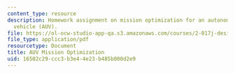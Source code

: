```yaml
---
content_type: resource
description: Homework assignment on mission optimization for an autonomous underwater
  vehicle (AUV).
file: https://ol-ocw-studio-app-qa.s3.amazonaws.com/courses/2-017j-design-of-electromechanical-robotic-systems-fall-2009/16502c29ccc3b3e44e23b485b000d2e9_MIT2_017JF09_p24.pdf
file_type: application/pdf
resourcetype: Document
title: AUV Mission Optimization
uid: 16502c29-ccc3-b3e4-4e23-b485b000d2e9
---
```

